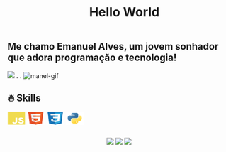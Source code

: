 
<div id="user-content-toc">
  <ul align="center">
    <summary><h1 style="display: inline-block">Hello World</h1></summary>
</div>

<h2>Me chamo Emanuel Alves, um jovem sonhador que adora programação e tecnologia!</h2>

<div>
<img heigth="180em" src="https://github-readme-stats.vercel.app/api?username=emanuelalv3s&theme=transparent&show_icons=true">
 .                                                                           .
<img align="rigth" height="195" width="195" alt="manel-gif" src="https://i.picasion.com/pic92/95aa148f82b67735c41660c1047288ac.gif">
</div>

## 🔥 Skills
<!-- Skills: Programming Languages -->
<div style="display: inline_block">

  <!--<img align="center" alt="icon-Python-flask" height="30" width="40" src="https://cdn.jsdelivr.net/gh/devicons/devicon@latest/icons/flask/flask-original-wordmark.svg">-->
  <img align="center" alt="icon-Js" height="30" width="40" src="https://raw.githubusercontent.com/devicons/devicon/master/icons/javascript/javascript-plain.svg">
  <img align="center" alt="icon-HTML" height="30" width="40" src="https://raw.githubusercontent.com/devicons/devicon/master/icons/html5/html5-original.svg">
  <img align="center" alt="icon-CSS" height="30" width="40" src="https://raw.githubusercontent.com/devicons/devicon/master/icons/css3/css3-original.svg">
  <img align="center" alt="icon-Python" height="30" width="40" src="https://raw.githubusercontent.com/devicons/devicon/master/icons/python/python-original.svg">
  <!--<img align="center" alt="icon-React" height="30" width="40" src="https://raw.githubusercontent.com/devicons/devicon/master/icons/react/react-original.svg">-->
 
</div>

##
<div style="display: inline_block" align="center">
<a href="https://instagram.com/emanuel.alv3s" target="_blank"><img src="https://img.shields.io/badge/-Instagram-%23E4405F?style=for-the-badge&logo=instagram&logoColor=white" target="_blank"></a>
<a href = "mailto:emanuelsilvathon@gmail.com"><img src="https://img.shields.io/badge/-Gmail-%23333?style=for-the-badge&logo=gmail&logoColor=white" target="_blank"></a>
<a href="https://www.linkedin.com/in/emanuel-alves-79a70318b" target="_blank"><img src="https://img.shields.io/badge/-LinkedIn-%230077B5?style=for-the-badge&logo=linkedin&logoColor=white" target="_blank"></a> 
</div>
